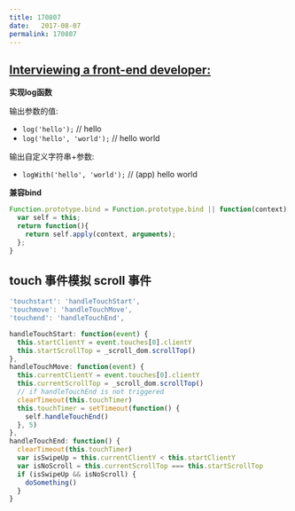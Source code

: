 ```yaml
---
title: 170807
date:   2017-08-07
permalink: 170807
---
```


## [Interviewing a front-end developer:](http://blog.sourcing.io/interview-questions)

**实现log函数**

输出参数的值:

- `log('hello');` // hello
- `log('hello', 'world');` // hello world

输出自定义字符串+参数:

- `logWith('hello', 'world');` // (app) hello world

**兼容bind**

```js
Function.prototype.bind = Function.prototype.bind || function(context) {  
  var self = this;
  return function(){
    return self.apply(context, arguments);
  };
}
```

## touch 事件模拟 scroll 事件

```js
'touchstart': 'handleTouchStart',
'touchmove': 'handleTouchMove',
'touchend': 'handleTouchEnd',
```

```js
handleTouchStart: function(event) {
  this.startClientY = event.touches[0].clientY
  this.startScrollTop = _scroll_dom.scrollTop()
},
handleTouchMove: function(event) {
  this.currentClientY = event.touches[0].clientY
  this.currentScrollTop = _scroll_dom.scrollTop()
  // if handleTouchEnd is not triggered
  clearTimeout(this.touchTimer)
  this.touchTimer = setTimeout(function() {
    self.handleTouchEnd()
  }, 5)
},
handleTouchEnd: function() {
  clearTimeout(this.touchTimer)
  var isSwipeUp = this.currentClientY < this.startClientY
  var isNoScroll = this.currentScrollTop === this.startScrollTop
  if (isSwipeUp && isNoScroll) {
    doSomething()
  }
}
```